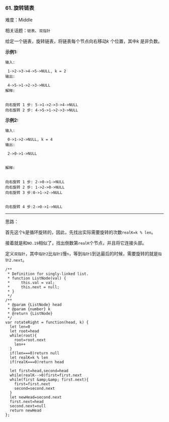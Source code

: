 ### 61. 旋转链表

难度：Middle

相关话题：`链表`、`双指针`

给定一个链表，旋转链表，将链表每个节点向右移动*k* 个位置，其中*k* 是非负数。



**示例1:** 



```
输入:

 1->2->3->4->5->NULL, k = 2
输出:

 4->5->1->2->3->NULL
解释:


向右旋转 1 步: 5->1->2->3->4->NULL
向右旋转 2 步: 4->5->1->2->3->NULL
```


**示例2:** 



```
输入:

 0->1->2->NULL, k = 4
输出:

 2->0->1->NULL


解释:


向右旋转 1 步: 2->0->1->NULL
向右旋转 2 步: 1->2->0->NULL
向右旋转 3 步:0->1->2->NULL


向右旋转 4 步:2->0->1->NULL
```



-----

思路：

首先这个`k`是循环旋转的，因此，先找出实际需要旋转的次数`realK=k % len`。

接着就是和`NO.19`相似了，找出倒数第`realK`个节点，并且将它连接头部。

定义`双指针`，其中`指针2`比`指针1`慢`n`，等到`指针1`到达最后的时候，需要旋转的就是`指针2.next`。
```
/**
 * Definition for singly-linked list.
 * function ListNode(val) {
 *     this.val = val;
 *     this.next = null;
 * }
 */
/**
 * @param {ListNode} head
 * @param {number} k
 * @return {ListNode}
 */
var rotateRight = function(head, k) {
  let len=0
  let root=head
  while(root){
    root=root.next
    len++
  }
  if(len===0)return null
  let realK=k % len
  if(realK===0)return head
  
  let first=head,second=head
  while(realK-->0)first=first.next
  while(first &amp;&amp; first.next){
    first=first.next
    second=second.next
  }
  let newHead=second.next
  first.next=head
  second.next=null
  return newHead
};
```

